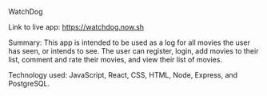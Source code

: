 WatchDog

Link to live app: 
https://watchdog.now.sh 

Summary:
This app is intended to be used as a log for all movies the user has seen, or intends to see. The user can register, login, add movies to their list, comment and rate their movies, and view their list of movies.

Technology used:
JavaScript, React, CSS, HTML, Node, Express, and PostgreSQL.